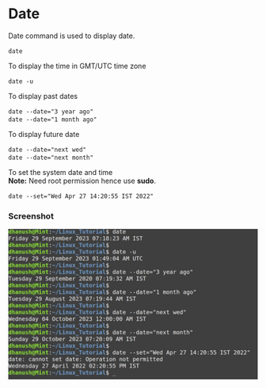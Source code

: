 # Date
 
Date command is used to display date.

```
date
```

To display the time in GMT/UTC time zone
```
date -u
```

To display past dates
```
date --date="3 year ago"
date --date="1 month ago"
```

To display future date
```
date --date="next wed"
date --date="next month"
```

To set the system date and time  
**Note:** Need root permission hence use **sudo**.
```
date --set="Wed Apr 27 14:20:55 IST 2022"

```

### Screenshot
![date](screenshots/date.jpg)

